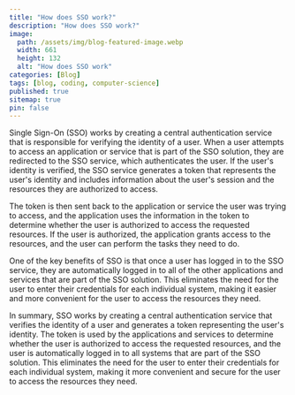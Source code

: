```yaml
---
title: "How does SSO work?"
description: "How does SSO work?"
image:
  path: /assets/img/blog-featured-image.webp
  width: 661
  height: 132
  alt: "How does SSO work"
categories: [Blog]
tags: [blog, coding, computer-science]
published: true
sitemap: true
pin: false
---
```



Single Sign-On (SSO) works by creating a central authentication service that is responsible for verifying the identity of a user. When a user attempts to access an application or service that is part of the SSO solution, they are redirected to the SSO service, which authenticates the user. If the user's identity is verified, the SSO service generates a token that represents the user's identity and includes information about the user's session and the resources they are authorized to access.

The token is then sent back to the application or service the user was trying to access, and the application uses the information in the token to determine whether the user is authorized to access the requested resources. If the user is authorized, the application grants access to the resources, and the user can perform the tasks they need to do.

One of the key benefits of SSO is that once a user has logged in to the SSO service, they are automatically logged in to all of the other applications and services that are part of the SSO solution. This eliminates the need for the user to enter their credentials for each individual system, making it easier and more convenient for the user to access the resources they need.

In summary, SSO works by creating a central authentication service that verifies the identity of a user and generates a token representing the user's identity. The token is used by the applications and services to determine whether the user is authorized to access the requested resources, and the user is automatically logged in to all systems that are part of the SSO solution. This eliminates the need for the user to enter their credentials for each individual system, making it more convenient and secure for the user to access the resources they need.



